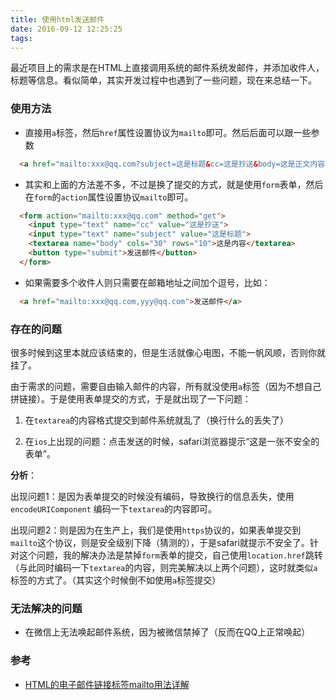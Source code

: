 ```yaml
---
title: 使用html发送邮件
date: 2016-09-12 12:25:25
tags:
---
```


最近项目上的需求是在HTML上直接调用系统的邮件系统发邮件，并添加收件人，标题等信息。看似简单，其实开发过程中也遇到了一些问题，现在来总结一下。

<!--more-->

### 使用方法

- 直接用`a`标签，然后`href`属性设置协议为`mailto`即可。然后后面可以跟一些参数

```html
  <a href="mailto:xxx@qq.com?subject=这是标题&cc=这是抄送&body=这是正文内容">发送邮件</a>
```

- 其实和上面的方法差不多，不过是换了提交的方式，就是使用`form`表单，然后在`form`的`action`属性设置协议`mailto`即可。

```html
  <form action="mailto:xxx@qq.com" method="get">
    <input type="text" name="cc" value="这是抄送">
    <input type="text" name="subject" value="这是标题">
    <textarea name="body" cols="30" rows="10">这是内容</textarea>
    <button type="submit">发送邮件</button>
  </form>
```

- 如果需要多个收件人则只需要在邮箱地址之间加个逗号，比如：

```html
  <a href="mailto:xxx@qq.com,yyy@qq.com">发送邮件</a>
```

### 存在的问题

很多时候到这里本就应该结束的，但是生活就像心电图，不能一帆风顺，否则你就挂了。

由于需求的问题，需要自由输入邮件的内容，所有就没使用`a`标签（因为不想自己拼链接）。于是使用表单提交的方式，于是就出现了一下问题：

1. 在`textarea`的内容格式提交到邮件系统就乱了（换行什么的丢失了）

2. 在`ios`上出现的问题：点击发送的时候，safari浏览器提示“这是一张不安全的表单”。

**分析**：

出现问题1：是因为表单提交的时候没有编码，导致换行的信息丢失，使用`encodeURIComponent`
编码一下`textarea`的内容即可。

出现问题2：则是因为在生产上，我们是使用`https`协议的，如果表单提交到`mailto`这个协议，则是安全级别下降（猜测的），于是safari就提示不安全了。针对这个问题，我的解决办法是禁掉`form`表单的提交，自己使用`location.href`跳转（与此同时编码一下`textarea`的内容，则完美解决以上两个问题），这时就类似`a`标签的方式了。（其实这个时候倒不如使用`a`标签提交）

### 无法解决的问题

- 在微信上无法唤起邮件系统，因为被微信禁掉了（反而在QQ上正常唤起）




### 参考

- [HTML的电子邮件链接标签mailto用法详解](http://www.5icool.org/a/201003/308.html)